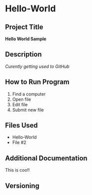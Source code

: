 # Hello-World
## Project Title
**Hello World Sample**

## Description
*Curently getting used to GitHub*

## How to Run Program
1. Find a computer
2. Open file 
3. Edit file 
4. Submit new file

## Files Used
- Hello-World
- File #2

## Additional Documentation
This is coo!!

## Versioning
